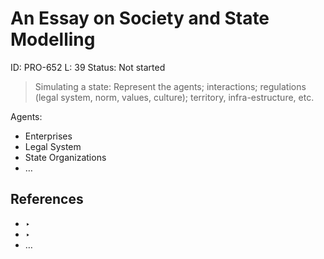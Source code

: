 # An Essay on Society and State Modelling

ID: PRO-652
L: 39
Status: Not started

> Simulating a state:  Represent the agents; interactions;  regulations (legal system, norm, values, culture); territory,  infra-estructure, etc.
> 

Agents:

- Enterprises
- Legal System
- State Organizations
- …

## References

- ‣
- ‣
- …